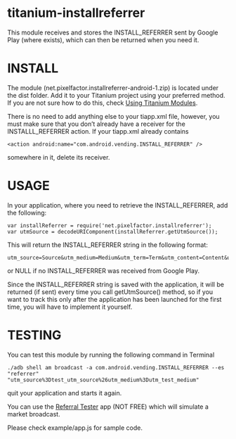 titanium-installreferrer
========================

This module receives and stores the INSTALL_REFERRER sent by Google Play (where exists), which can then be returned when you need it.

# INSTALL
The module (net.pixelfactor.installreferrer-android-1.zip) is located under the dist folder. Add it to your Titanium project using your preferred method. If you are not sure how to do this, check [Using Titanium Modules](http://docs.appcelerator.com/titanium/3.0/#!/guide/Using_Titanium_Modules).

There is no need to add anything else to your tiapp.xml file, however, you must make sure that you don’t already have a receiver for the INSTALLL_REFERRER action. If your tiapp.xml already contains 

	<action android:name="com.android.vending.INSTALL_REFERRER" />

somewhere in it, delete its receiver.

# USAGE
In your application, where you need to retrieve the INSTALL_REFERRER, add the following:

	var installReferrer = require('net.pixelfactor.installreferrer');
	var utmSource = decodeURIComponent(installReferrer.getUtmSource());

This will return the INSTALL_REFERRER string in the following format:

	utm_source=Source&utm_medium=Medium&utm_term=Term&utm_content=Content&utm_campaign=Name

or NULL if no INSTALL_REFERRER was received from Google Play.

Since the INSTALL_REFERRER string is saved with the application, it will be returned (if sent) every time you call getUtmSource() method, so if you want to track this only after the application has been launched for the first time, you will have to implement it yourself.

# TESTING
You can test this module by running the following command in Terminal

    ./adb shell am broadcast -a com.android.vending.INSTALL_REFERRER --es "referrer" "utm_source%3Dtest_utm_source%26utm_medium%3Dutm_test_medium"

quit your application and starts it again.

You can use the [Referral Tester](https://play.google.com/store/apps/details?id=com.giago.referraltester) app (NOT FREE) which will simulate a market broadcast.

Please check example/app.js for sample code.